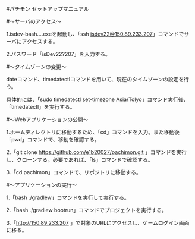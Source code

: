 #パチモン セットアップマニュアル

#～サーバのアクセス～

1.isdev-bash....exeを起動し、「ssh isdev22@150.89.233.207」コマンドでサーバにアクセスする。

2.パスワード「isDev22?207」を入力する。

#～タイムゾーンの変更～

dateコマンド、timedatectlコマンドを用いて、現在のタイムゾーンの設定を行う。

具体的には、「sudo timedatectl set-timezone Asia/Tolyo」コマンド実行後、「timedatectl」を実行する。

#～Webアプリケーションの公開～

1.ホームディレクトリに移動するため、「cd」コマンドを入力。また移動後「pwd」コマンドで、移動を確認する。

2.「git clone https://github.com/e1b20027/pachimon.git 」コマンドを実行し、クローンする。必要であれば、「ls」コマンドで確認する。

3.「cd pachimon」コマンドで、リポジトリに移動する。

#～アプリケーションの実行～

1.「bash ./gradlew」コマンドを実行して実行する。

2.「bash ./gradlew bootrun」コマンドでプロジェクトを実行する。

3.「http://150.89.233.207 」で対象のURLにアクセスし、ゲームログイン画面に移る。
